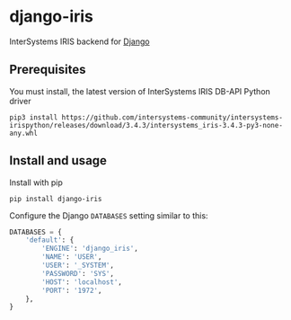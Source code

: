 django-iris
===

InterSystems IRIS backend for [Django](https://www.djangoproject.com/)

Prerequisites
---

You must install, the latest version of InterSystems IRIS DB-API Python driver

```shell
pip3 install https://github.com/intersystems-community/intersystems-irispython/releases/download/3.4.3/intersystems_iris-3.4.3-py3-none-any.whl
```

Install and usage
---

Install with pip

`pip install django-iris`

Configure the Django `DATABASES` setting similar to this:

```python
DATABASES = {
    'default': {
        'ENGINE': 'django_iris',
        'NAME': 'USER',
        'USER': '_SYSTEM',
        'PASSWORD': 'SYS',
        'HOST': 'localhost',
        'PORT': '1972',
    },
}
```
